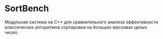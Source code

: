# SortBench
Модульная система на C++ для сравнительного анализа эффективности классических алгоритмов сортировки на больших массивах целых чисел.
